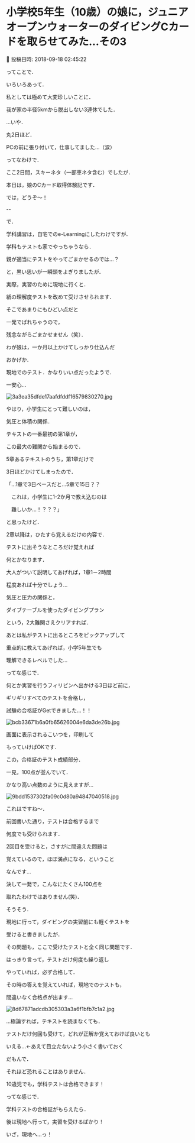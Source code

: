 # 小学校5年生（10歳）の娘に，ジュニアオープンウォーターのダイビングCカードを取らせてみた…その3

📅 投稿日時: 2018-09-18 02:45:22

ってことで．


いろいろあって．


私としては極めて大変珍しいことに．


我が家の半径5kmから脱出しない3連休でした．


…いや．


丸2日ほど．


PCの前に張り付いて，仕事してました…（涙）





ってなわけで．


ここ2日間，スキーネタ（一部車ネタ含む）でしたが．


本日は，娘のCカード取得体験記です．





では，どうぞ～！


--





で．


学科講習は，自宅でのe-Learningにしたわけですが．


学科もテストも家でやっちゃうなら．


親が適当にテストをやってごまかせるのでは…？


と，黒い思いが一瞬頭をよぎりましたが．





実際，実習のために現地に行くと．


紙の理解度テストを改めて受けさせられます．


そこであまりにもひどい点だと


一発でばれちゃうので，


残念ながらごまかせません（笑）．





わが娘は，一か月以上かけてしっかり仕込んだ


おかげか．


現地でのテスト．かなりいい点だったようで．


一安心…




![3a3ea35dfde17aafdfddf16579830270.jpg](images/3a3ea35dfde17aafdfddf16579830270.jpg)







やはり，小学生にとって難しいのは，


気圧と体積の関係．


テキストの一番最初の第1章が，


この最大の難関から始まるので．





5章あるテキストのうち，第1章だけで


3日ほどかけてしまったので．


「…1章で3日ペースだと…5章で15日？？


　これは，小学生に1-2か月で教え込むのは


　難しいか…！？？？」


と思ったけど．


2章以降は，ひたすら覚えるだけの内容で．


テストに出そうなところだけ覚えれば


何とかなります．


大人がついて説明してあげれば，1章1－2時間


程度あれば十分でしょう…





気圧と圧力の関係と，


ダイブテーブルを使ったダイビングプラン


という，2大難関さえクリアすれば．


あとは私がテストに出るところをピックアップして


重点的に教えてあげれば，小学5年生でも


理解できるレベルでした…





ってな感じで．


何とか実習を行うフィリピンへ出かける3日ほど前に，


ギリギリすべてのテストを合格し，


試験の合格証がGetできました…！！




![bcb33671b6a0fb65626004e6da3de26b.jpg](images/bcb33671b6a0fb65626004e6da3de26b.jpg)




画面に表示されるこいつを，印刷して


もっていけばOKです．





この，合格証のテスト成績部分．


一見，100点が並んでいて．


かなり高い点数のように見えますが…




![9bdd1537302fa09c0d80a94847040518.jpg](images/9bdd1537302fa09c0d80a94847040518.jpg)




これはですね～．


前回書いた通り，テストは合格するまで


何度でも受けられます．


2回目を受けると，さすがに間違えた問題は


覚えているので，ほぼ満点になる，ということ


なんです…


決して一発で，こんなにたくさん100点を


取れたわけではありません(笑)．





そうそう．


現地に行って，ダイビングの実習前にも軽くテストを


受けると書きましたが．


その問題も，ここで受けたテストと全く同じ問題です．


はっきり言って，テストだけ何度も繰り返し


やっていれば，必ず合格して．


その時の答えを覚えていれば，現地でのテストも，


間違いなく合格点が出ます…




![8d67871adcdb305303a3a6f1bfb7c1a2.jpg](images/8d67871adcdb305303a3a6f1bfb7c1a2.jpg)




…極論すれば，テキストを読まなくても．


テストだけ何回も受けて，どれが正解か覚えておけば良いとも


いえる…←あえて目立たないよう小さく書いておく





だもんで．


それほど恐れることはありません．


10歳児でも，学科テストは合格できます！





ってな感じで．


学科テストの合格証がもらえたら．


後は現地へ行って，実習を受けるばかり！





いざ，現地へ…っ！
